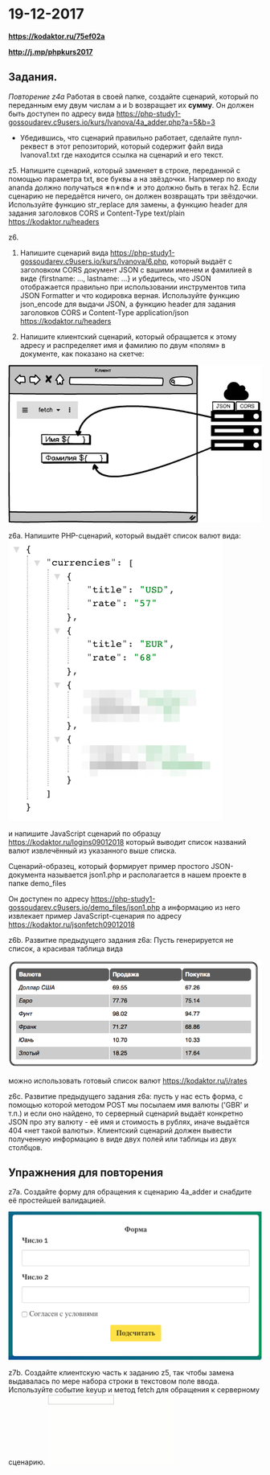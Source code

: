 # 19-12-2017

**https://kodaktor.ru/75ef02a**

**http://j.mp/phpkurs2017**

Задания.
---

*Повторение z4a* Работая в своей папке, создайте сценарий, который по переданным ему двум числам a и b возвращает их **сумму**. Он должен быть доступен по адресу вида https://php-study1-gossoudarev.c9users.io/kurs/Ivanova/4a_adder.php?a=5&b=3
* Убедившись, что сценарий правильно работает, сделайте пулл-реквест в этот репозиторий, который содержит файл  вида Ivanova1.txt где находится ссылка на сценарий и его текст.

z5. Напишите сценарий, который заменяет в строке, переданной с помощью параметра txt, все буквы a на звёздочки. Например по входу ananda должно получаться ∗n∗nd∗ и это должно быть в тегах h2. 
Если сценарию не передаётся ничего, он должен возвращать три звёздочки. Используйте функцию str_replace для замены, а функцию header для задания заголовков CORS и Content-Type text/plain https://kodaktor.ru/headers 

z6. 
1. Напишите  сценарий вида https://php-study1-gossoudarev.c9users.io/kurs/Ivanova/6.php, который выдаёт с заголовком CORS документ  JSON с вашими именем и фамилией в виде {firstname: …, lastname: …} и убедитесь, что JSON отображается правильно при использовании инструментов типа JSON Formatter и что кодировка верная. Используйте функцию json_encode для выдачи  JSON, а  функцию header для задания заголовков CORS и Content-Type application/json https://kodaktor.ru/headers 

2. Напишите клиентский сценарий, который обращается к этому адресу и распределяет имя и фамилию по двум «полям» в документе, как показано на скетче:

![alt scheme](images/php2.png "Начало работы")

z6a. Напишите PHP-сценарий, который выдаёт список валют вида:
![alt scheme](currencies.png "Список валют в формате JSON")


и напишите JavaScript сценарий по образцу https://kodaktor.ru/logins09012018
который выводит список названий валют извлечённый из указанного выше списка.


Сценарий-образец, который формирует пример простого JSON-документа
называется json1.php и располагается в нашем проекте в папке demo_files


Он доступен по адресу https://php-study1-gossoudarev.c9users.io/demo_files/json1.php
а информацию из него извлекает пример JavaScript-сценария по адресу https://kodaktor.ru/jsonfetch09012018

z6b. Развитие предыдущего задания z6a: Пусть генерируется не список, а красивая таблица вида

![alt scheme](images/table.png "Таблица")

можно использовать  готовый список валют https://kodaktor.ru/j/rates

z6c. Развитие предыдущего задания z6a: пусть у нас есть форма, с помощью которой методом POST мы посылаем имя валюты ('GBR' и т.п.) и если оно найдено, то серверный сценарий выдаёт конкретно JSON про эту валюту - её имя и стоимость в рублях,    иначе выдаётся 404 «нет такой валюты». Клиентский сценарий должен вывести полученную информацию в виде двух полей или таблицы из двух столбцов.

Упражнения для повторения 
---

z7a. Создайте форму для обращения к сценарию 4a_adder и снабдите её простейшей валидацией.

![alt scheme](images/z8-form.png "Форма")

z7b. Создайте клиентскую часть к заданию z5, так чтобы замена выдавалась по мере набора строки в текстовом поле ввода. Используйте событие keyup и метод fetch для обращения к серверному сценарию.
![alt scheme](images/a_off.gif "Форма")



